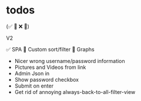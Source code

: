 
# todos
(✅ 🚧 ❌ 🧱)

V2

✅ SPA
🚧 Custom sort/filter
🚧 Graphs
* Nicer wrong username/password information
* Pictures and Videos from link
* Admin Json in
* Show password checkbox
* Submit on enter
* Get rid of annoying always-back-to-all-filter-view